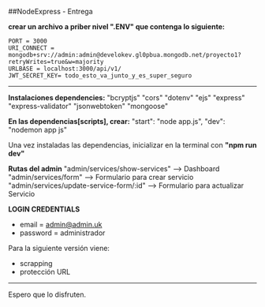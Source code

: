 ##NodeExpress - Entrega

**crear un archivo a priber nivel ".ENV" que contenga lo siguiente:**

    PORT = 3000
    URI_CONNECT = mongodb+srv://admin:admin@develokev.gl0pbua.mongodb.net/proyecto1?retryWrites=true&w=majority
    URLBASE = localhost:3000/api/v1/
    JWT_SECRET_KEY= todo_esto_va_junto_y_es_super_seguro

***

**Instalaciones dependencies:**
    "bcryptjs"
    "cors"
    "dotenv"
    "ejs"
    "express"
    "express-validator"
    "jsonwebtoken"
    "mongoose"

**En las dependencias[scripts], crear:**
    "start": "node app.js",
    "dev": "nodemon app js"

Una vez instaladas las dependencias, inicializar en la terminal con
**"npm run dev"**

**Rutas del admin**
"admin/services/show-services" --> Dashboard
"admin/services/form" --> Formulario para crear servicio
"admin/services/update-service-form/:id" --> Formulario para actualizar Servicio

**LOGIN CREDENTIALS**
+ email = admin@admin.uk
+ password = administrador

Para la siguiente versión viene:
+ scrapping
+ protección URL

***
Espero que lo disfruten.